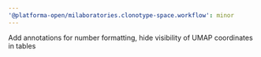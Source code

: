 ```yaml
---
'@platforma-open/milaboratories.clonotype-space.workflow': minor
---
```


Add annotations for number formatting, hide visibility of UMAP coordinates in tables
